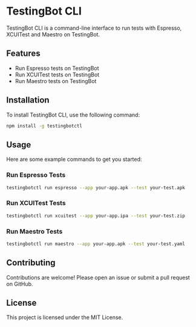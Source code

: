 # TestingBot CLI

TestingBot CLI is a command-line interface to run tests with Espresso, XCUITest and Maestro on TestingBot.

## Features

- Run Espresso tests on TestingBot
- Run XCUITest tests on TestingBot
- Run Maestro tests on TestingBot

## Installation

To install TestingBot CLI, use the following command:

```sh
npm install -g testingbotctl
```

## Usage

Here are some example commands to get you started:

### Run Espresso Tests

```sh
testingbotctl run espresso --app your-app.apk --test your-test.apk
```

### Run XCUITest Tests

```sh
testingbotctl run xcuitest --app your-app.ipa --test your-test.zip
```

### Run Maestro Tests

```sh
testingbotctl run maestro --app your-app.apk --test your-test.yaml
```

## Contributing

Contributions are welcome! Please open an issue or submit a pull request on GitHub.

## License

This project is licensed under the MIT License.